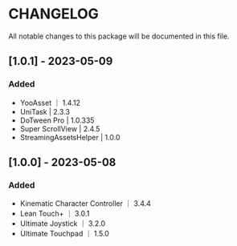 # CHANGELOG

All notable changes to this package will be documented in this file.


## [1.0.1] - 2023-05-09

### Added

- YooAsset ｜ 1.4.12
- UniTask | 2.3.3
- DoTween Pro | 1.0.335
- Super ScrollView | 2.4.5
- StreamingAssetsHelper | 1.0.0

## [1.0.0] - 2023-05-08

### Added

- Kinematic Character Controller ｜ 3.4.4
- Lean Touch+ ｜ 3.0.1
- Ultimate Joystick ｜ 3.2.0
- Ultimate Touchpad ｜ 1.5.0
